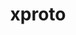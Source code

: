 ---
title: "xproto"
layout: cache
categories: [package, v0.20.1]
meta: {"versions": ["7.0.31"], "compilers": ["gcc@=11.1.0", "gcc@=11.3.0", "gcc@=7.3.1"], "oss": ["amzn2", "ubuntu20.04", "ubuntu22.04"], "platforms": ["linux"], "targets": ["aarch64", "neoverse_n1", "x86_64_v3"], "stacks": ["aws-isc", "aws-isc-aarch64", "data-vis-sdk", "e4s", "gpu-tests", "ml-linux-x86_64-rocm", "root"], "num_specs": 5, "num_specs_by_stack": {"aws-isc-aarch64": 2, "root": 5, "aws-isc": 1, "e4s": 1, "data-vis-sdk": 1, "gpu-tests": 1, "ml-linux-x86_64-rocm": 1}}
spec_details: [{"hash": "trkwz372xehpxlwafybszyctjbnc2bom", "compiler": "gcc@=7.3.1", "versions": ["7.0.31"], "os": "amzn2", "platform": "linux", "target": "aarch64", "variants": ["build_system=autotools"], "stacks": ["aws-isc-aarch64", "root"], "size": "-", "tarball": "https://binaries.spack.io/releases/v0.20.1/build_cache/linux-amzn2-aarch64/gcc-7.3.1/xproto-7.0.31/linux-amzn2-aarch64-gcc-7.3.1-xproto-7.0.31-trkwz372xehpxlwafybszyctjbnc2bom.spack"}, {"hash": "htbhqltngv6w7fheq643bgazxqyagpep", "compiler": "gcc@=7.3.1", "versions": ["7.0.31"], "os": "amzn2", "platform": "linux", "target": "neoverse_n1", "variants": ["build_system=autotools"], "stacks": ["aws-isc-aarch64", "root"], "size": "-", "tarball": "https://binaries.spack.io/releases/v0.20.1/build_cache/linux-amzn2-neoverse_n1/gcc-7.3.1/xproto-7.0.31/linux-amzn2-neoverse_n1-gcc-7.3.1-xproto-7.0.31-htbhqltngv6w7fheq643bgazxqyagpep.spack"}, {"hash": "aicj2xykwkpro2iudyg5ffxmnzks6ezm", "compiler": "gcc@=7.3.1", "versions": ["7.0.31"], "os": "amzn2", "platform": "linux", "target": "x86_64_v3", "variants": ["build_system=autotools"], "stacks": ["aws-isc", "root"], "size": "-", "tarball": "https://binaries.spack.io/releases/v0.20.1/build_cache/linux-amzn2-x86_64_v3/gcc-7.3.1/xproto-7.0.31/linux-amzn2-x86_64_v3-gcc-7.3.1-xproto-7.0.31-aicj2xykwkpro2iudyg5ffxmnzks6ezm.spack"}, {"hash": "l6sdeti3fun777x6iax4qzwzali3cnc4", "compiler": "gcc@=11.1.0", "versions": ["7.0.31"], "os": "ubuntu20.04", "platform": "linux", "target": "x86_64_v3", "variants": ["build_system=autotools"], "stacks": ["e4s", "data-vis-sdk", "root", "gpu-tests"], "size": "-", "tarball": "https://binaries.spack.io/releases/v0.20.1/build_cache/linux-ubuntu20.04-x86_64_v3/gcc-11.1.0/xproto-7.0.31/linux-ubuntu20.04-x86_64_v3-gcc-11.1.0-xproto-7.0.31-l6sdeti3fun777x6iax4qzwzali3cnc4.spack"}, {"hash": "alpokacswvg7j2qfzsodq34czwicl72x", "compiler": "gcc@=11.3.0", "versions": ["7.0.31"], "os": "ubuntu22.04", "platform": "linux", "target": "x86_64_v3", "variants": ["build_system=autotools"], "stacks": ["root", "ml-linux-x86_64-rocm"], "size": "-", "tarball": "https://binaries.spack.io/releases/v0.20.1/build_cache/linux-ubuntu22.04-x86_64_v3/gcc-11.3.0/xproto-7.0.31/linux-ubuntu22.04-x86_64_v3-gcc-11.3.0-xproto-7.0.31-alpokacswvg7j2qfzsodq34czwicl72x.spack"}]
---